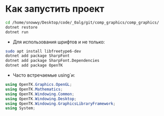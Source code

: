 # Как запустить проект


```sh
cd /home/snowwy/Desktop/code/_0alg/git/comp_graphics/comp_graphics/
dotnet restore
dotnet run
```

- Для использования шрифтов и не только:
```sh
sudo apt install libfreetype6-dev
dotnet add package SharpFont
dotnet add package SharpFont.Dependencies
dotnet add package OpenTK
```


- Часто встречаемые using`и:
```C#
using OpenTK.Graphics.OpenGL;
using OpenTK.Mathematics;
using OpenTK.Windowing.Common;
using OpenTK.Windowing.Desktop;
using OpenTK.Windowing.GraphicsLibraryFramework;
using System;
```

